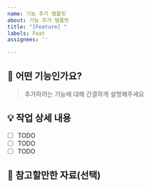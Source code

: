 ```yaml
---
name: 기능 추가 템플릿
about: 기능 추가 템플릿
title: "[Feature] "
labels: Feat
assignees: ''

---
```


## 📌 어떤 기능인가요?

> 추가하려는 기능에 대해 간결하게 설명해주세요

## 💡 작업 상세 내용

- [ ] TODO
- [ ] TODO
- [ ] TODO

## 📕 참고할만한 자료(선택)
